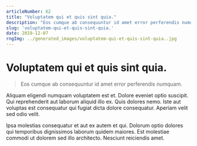 ```yaml
---
articleNumber: 62
title: "Voluptatem qui et quis sint quia."
description: "Eos cumque ab consequuntur id amet error perferendis numquam."
slug: 'voluptatem-qui-et-quis-sint-quia.'
date: 2019-12-07
rngImg: ../generated_images/voluptatem-qui-et-quis-sint-quia..jpg
---
```


# Voluptatem qui et quis sint quia.

> Eos cumque ab consequuntur id amet error perferendis numquam.

Aliquam eligendi numquam voluptatem est et. Dolore eveniet optio suscipit. Qui reprehenderit aut laborum aliquid illo ex. Quis dolores nemo. Iste aut voluptas est consequatur qui fugiat dicta dolore consequatur. Aperiam velit sed odio velit.
 Ipsa molestias consequatur et aut ex autem et qui. Dolorum optio dolores qui temporibus dignissimos laborum quidem maiores. Est molestiae commodi ut dolorem sed illo architecto. Nesciunt reiciendis amet.
